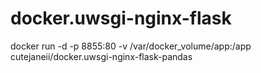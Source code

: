 # docker.uwsgi-nginx-flask

 docker run -d -p 8855:80 -v /var/docker_volume/app:/app cutejaneii/docker.uwsgi-nginx-flask-pandas

